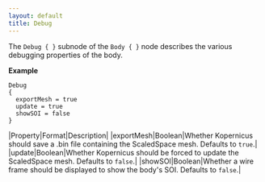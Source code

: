 ```yaml
---
layout: default
title: Debug
---
```


The `Debug { }` subnode of the `Body { }` node describes the various debugging properties of the body.

**Example**
```
Debug
{
  exportMesh = true
  update = true
  showSOI = false
}
```

|Property|Format|Description|
|exportMesh|Boolean|Whether Kopernicus should save a .bin file containing the ScaledSpace mesh. Defaults to `true`.|
|update|Boolean|Whether Kopernicus should be forced to update the ScaledSpace mesh. Defaults to `false`.|
|showSOI|Boolean|Whether a wire frame should be displayed to show the body's SOI. Defaults to `false`.|
